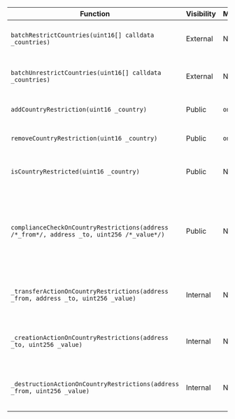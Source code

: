 | Function | Visibility | Modifiers | Description |
|----------|------------|-----------|-------------|
| `batchRestrictCountries(uint16[] calldata _countries)` | External | N/A | Adds countries restriction in batch |
| `batchUnrestrictCountries(uint16[] calldata _countries)` | External | N/A | Removes countries restriction in batch |
| `addCountryRestriction(uint16 _country)` | Public | `onlyOwner` | Adds country restriction |
| `removeCountryRestriction(uint16 _country)` | Public | `onlyOwner` | Removes country restriction |
| `isCountryRestricted(uint16 _country)` | Public | N/A | Returns true if country is restricted |
| `complianceCheckOnCountryRestrictions(address /*_from*/, address _to, uint256 /*_value*/)` | Public | N/A | Checks the compliance status of a transaction based on the receiver's country restriction |
| `_transferActionOnCountryRestrictions(address _from, address _to, uint256 _value)` | Internal | N/A | State update post-transfer (no action) |
| `_creationActionOnCountryRestrictions(address _to, uint256 _value)` | Internal | N/A | State update post-minting (no action) |
| `_destructionActionOnCountryRestrictions(address _from, uint256 _value)` | Internal | N/A | State update post-burning (no action) |
